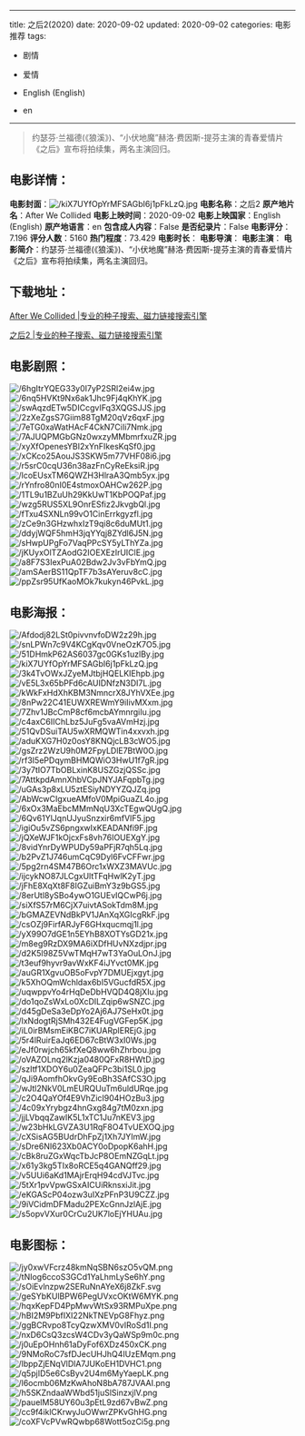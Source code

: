 
---
title: 之后2(2020)
date: 2020-09-02
updated: 2020-09-02
categories: 电影推荐
tags:
- 剧情
- 爱情

- English (English)
- en
---


> 约瑟芬·兰福德(《狼溪》)、“小伏地魔”赫洛·费因斯-提芬主演的青春爱情片《之后》宣布将拍续集，两名主演回归。

## **电影详情**：

**电影封面**：<img src="https://image.tmdb.org/t/p/w200/kiX7UYfOpYrMFSAGbI6j1pFkLzQ.jpg" alt="/kiX7UYfOpYrMFSAGbI6j1pFkLzQ.jpg" title="/kiX7UYfOpYrMFSAGbI6j1pFkLzQ.jpg">
**电影名称**：之后2
**原产地片名**：After We Collided
**电影上映时间**：2020-09-02
**电影上映国家**：English (English)
**原产地语言**：en
**包含成人内容**：False
**是否纪录片**：False
**电影评分**：7.196
**评分人数**：5160
**热门程度**：73.429
**电影时长**：
**电影导演**：
**电影主演**：
**电影简介**：约瑟芬·兰福德(《狼溪》)、“小伏地魔”赫洛·费因斯-提芬主演的青春爱情片《之后》宣布将拍续集，两名主演回归。

## **下载地址**：
[After We Collided |专业的种子搜索、磁力链接搜索引擎](https://movie.amd794.com:2083/?search=After%20We%20Collided&ordering=&mode=match_phrase&page_size=10&page=1)

[之后2 |专业的种子搜索、磁力链接搜索引擎](https://movie.amd794.com:2083/?search=%E4%B9%8B%E5%90%8E2&ordering=&mode=match_phrase&page_size=10&page=1)
 

## **电影剧照**：
<img src="https://image.tmdb.org/t/p/original/6hgItrYQEG33y0I7yP2SRl2ei4w.jpg" alt="/6hgItrYQEG33y0I7yP2SRl2ei4w.jpg" title="/6hgItrYQEG33y0I7yP2SRl2ei4w.jpg"><img src="https://image.tmdb.org/t/p/original/6nq5HVKt9Nx6ak1Jhc9Fj4qKhYK.jpg" alt="/6nq5HVKt9Nx6ak1Jhc9Fj4qKhYK.jpg" title="/6nq5HVKt9Nx6ak1Jhc9Fj4qKhYK.jpg"><img src="https://image.tmdb.org/t/p/original/swAqzdETw5DICcgvIFq3XQGSJJS.jpg" alt="/swAqzdETw5DICcgvIFq3XQGSJJS.jpg" title="/swAqzdETw5DICcgvIFq3XQGSJJS.jpg"><img src="https://image.tmdb.org/t/p/original/2zXeZgsS7Giim88TgM20qVz6qxF.jpg" alt="/2zXeZgsS7Giim88TgM20qVz6qxF.jpg" title="/2zXeZgsS7Giim88TgM20qVz6qxF.jpg"><img src="https://image.tmdb.org/t/p/original/7eTG0xaWatHAcF4CkN7CiIi7Nmk.jpg" alt="/7eTG0xaWatHAcF4CkN7CiIi7Nmk.jpg" title="/7eTG0xaWatHAcF4CkN7CiIi7Nmk.jpg"><img src="https://image.tmdb.org/t/p/original/7AJUQPMGbGNz0wxzyMMbmrfxuZR.jpg" alt="/7AJUQPMGbGNz0wxzyMMbmrfxuZR.jpg" title="/7AJUQPMGbGNz0wxzyMMbmrfxuZR.jpg"><img src="https://image.tmdb.org/t/p/original/xyXfOpenesYBI2xYnFIkesKqSf0.jpg" alt="/xyXfOpenesYBI2xYnFIkesKqSf0.jpg" title="/xyXfOpenesYBI2xYnFIkesKqSf0.jpg"><img src="https://image.tmdb.org/t/p/original/xCKco25AouJS3SKW5m77VHF08i6.jpg" alt="/xCKco25AouJS3SKW5m77VHF08i6.jpg" title="/xCKco25AouJS3SKW5m77VHF08i6.jpg"><img src="https://image.tmdb.org/t/p/original/r5srC0cqU36n38azFnCyReEksiR.jpg" alt="/r5srC0cqU36n38azFnCyReEksiR.jpg" title="/r5srC0cqU36n38azFnCyReEksiR.jpg"><img src="https://image.tmdb.org/t/p/original/lcoEUsxTM6QWZH3HlraA3Qmb5yx.jpg" alt="/lcoEUsxTM6QWZH3HlraA3Qmb5yx.jpg" title="/lcoEUsxTM6QWZH3HlraA3Qmb5yx.jpg"><img src="https://image.tmdb.org/t/p/original/rYnfro80nI0E4stmoxOAHCw262P.jpg" alt="/rYnfro80nI0E4stmoxOAHCw262P.jpg" title="/rYnfro80nI0E4stmoxOAHCw262P.jpg"><img src="https://image.tmdb.org/t/p/original/1TL9u1BZuUh29KkUwT1KbPOQPaf.jpg" alt="/1TL9u1BZuUh29KkUwT1KbPOQPaf.jpg" title="/1TL9u1BZuUh29KkUwT1KbPOQPaf.jpg"><img src="https://image.tmdb.org/t/p/original/wzg5RUS5XL9OnrESfiz2JkvgbQl.jpg" alt="/wzg5RUS5XL9OnrESfiz2JkvgbQl.jpg" title="/wzg5RUS5XL9OnrESfiz2JkvgbQl.jpg"><img src="https://image.tmdb.org/t/p/original/fTxu4SXNLn99vO1CinErrkgyzfl.jpg" alt="/fTxu4SXNLn99vO1CinErrkgyzfl.jpg" title="/fTxu4SXNLn99vO1CinErrkgyzfl.jpg"><img src="https://image.tmdb.org/t/p/original/zCe9n3GHzwhxIzT9qi8c6duMUt1.jpg" alt="/zCe9n3GHzwhxIzT9qi8c6duMUt1.jpg" title="/zCe9n3GHzwhxIzT9qi8c6duMUt1.jpg"><img src="https://image.tmdb.org/t/p/original/ddyjWQF5hmH3jqYYqj8ZYdl6J5N.jpg" alt="/ddyjWQF5hmH3jqYYqj8ZYdl6J5N.jpg" title="/ddyjWQF5hmH3jqYYqj8ZYdl6J5N.jpg"><img src="https://image.tmdb.org/t/p/original/sHwpUPgFo7VaqPPcSY5yLThYZa.jpg" alt="/sHwpUPgFo7VaqPPcSY5yLThYZa.jpg" title="/sHwpUPgFo7VaqPPcSY5yLThYZa.jpg"><img src="https://image.tmdb.org/t/p/original/jKUyxOlTZAodG2IOEXEzIrUIClE.jpg" alt="/jKUyxOlTZAodG2IOEXEzIrUIClE.jpg" title="/jKUyxOlTZAodG2IOEXEzIrUIClE.jpg"><img src="https://image.tmdb.org/t/p/original/a8F7S3IexPuA02Bdw2Jv3vFbYmQ.jpg" alt="/a8F7S3IexPuA02Bdw2Jv3vFbYmQ.jpg" title="/a8F7S3IexPuA02Bdw2Jv3vFbYmQ.jpg"><img src="https://image.tmdb.org/t/p/original/amSAerBS11QpTF7b3sAYeruv8cC.jpg" alt="/amSAerBS11QpTF7b3sAYeruv8cC.jpg" title="/amSAerBS11QpTF7b3sAYeruv8cC.jpg"><img src="https://image.tmdb.org/t/p/original/ppZsr95UfKaoMOk7kukyn46PvkL.jpg" alt="/ppZsr95UfKaoMOk7kukyn46PvkL.jpg" title="/ppZsr95UfKaoMOk7kukyn46PvkL.jpg">

## **电影海报**：
<img src="https://image.tmdb.org/t/p/original/Afdodj82LSt0pivvnvfoDW2z29h.jpg" alt="/Afdodj82LSt0pivvnvfoDW2z29h.jpg" title="/Afdodj82LSt0pivvnvfoDW2z29h.jpg"><img src="https://image.tmdb.org/t/p/original/snLPWn7c9V4KCgKqv0VneOzK7O5.jpg" alt="/snLPWn7c9V4KCgKqv0VneOzK7O5.jpg" title="/snLPWn7c9V4KCgKqv0VneOzK7O5.jpg"><img src="https://image.tmdb.org/t/p/original/51DHmkP62AS6037gc0GKs1uzlBy.jpg" alt="/51DHmkP62AS6037gc0GKs1uzlBy.jpg" title="/51DHmkP62AS6037gc0GKs1uzlBy.jpg"><img src="https://image.tmdb.org/t/p/original/kiX7UYfOpYrMFSAGbI6j1pFkLzQ.jpg" alt="/kiX7UYfOpYrMFSAGbI6j1pFkLzQ.jpg" title="/kiX7UYfOpYrMFSAGbI6j1pFkLzQ.jpg"><img src="https://image.tmdb.org/t/p/original/3k4TvOWxJZyeMJtbjHQELKIEhpb.jpg" alt="/3k4TvOWxJZyeMJtbjHQELKIEhpb.jpg" title="/3k4TvOWxJZyeMJtbjHQELKIEhpb.jpg"><img src="https://image.tmdb.org/t/p/original/vE5L3x65bPFd6cAUIDNfzN3DI7L.jpg" alt="/vE5L3x65bPFd6cAUIDNfzN3DI7L.jpg" title="/vE5L3x65bPFd6cAUIDNfzN3DI7L.jpg"><img src="https://image.tmdb.org/t/p/original/kWkFxHdXhKBM3NmncrX8JYhVXEe.jpg" alt="/kWkFxHdXhKBM3NmncrX8JYhVXEe.jpg" title="/kWkFxHdXhKBM3NmncrX8JYhVXEe.jpg"><img src="https://image.tmdb.org/t/p/original/8nPw22C41EUWXREWmY9iIivMXxm.jpg" alt="/8nPw22C41EUWXREWmY9iIivMXxm.jpg" title="/8nPw22C41EUWXREWmY9iIivMXxm.jpg"><img src="https://image.tmdb.org/t/p/original/7Zhv1JBcCmP8cf6mcbAYmnrgiIu.jpg" alt="/7Zhv1JBcCmP8cf6mcbAYmnrgiIu.jpg" title="/7Zhv1JBcCmP8cf6mcbAYmnrgiIu.jpg"><img src="https://image.tmdb.org/t/p/original/c4axC6IIChLbz5JuFg5vaAVmHzj.jpg" alt="/c4axC6IIChLbz5JuFg5vaAVmHzj.jpg" title="/c4axC6IIChLbz5JuFg5vaAVmHzj.jpg"><img src="https://image.tmdb.org/t/p/original/51QvDSuiTAU5wXRMQWTin4xxvxh.jpg" alt="/51QvDSuiTAU5wXRMQWTin4xxvxh.jpg" title="/51QvDSuiTAU5wXRMQWTin4xxvxh.jpg"><img src="https://image.tmdb.org/t/p/original/aduKXG7H0z0osY8KNQjcLB3cWO5.jpg" alt="/aduKXG7H0z0osY8KNQjcLB3cWO5.jpg" title="/aduKXG7H0z0osY8KNQjcLB3cWO5.jpg"><img src="https://image.tmdb.org/t/p/original/gsZrz2WzU9h0M2FpyLDlE7BtW0O.jpg" alt="/gsZrz2WzU9h0M2FpyLDlE7BtW0O.jpg" title="/gsZrz2WzU9h0M2FpyLDlE7BtW0O.jpg"><img src="https://image.tmdb.org/t/p/original/rf3I5ePDqymBHMQWiO3HwU1f7gR.jpg" alt="/rf3I5ePDqymBHMQWiO3HwU1f7gR.jpg" title="/rf3I5ePDqymBHMQWiO3HwU1f7gR.jpg"><img src="https://image.tmdb.org/t/p/original/3y7tIO7TbOBLxinK8USZGzjQSSc.jpg" alt="/3y7tIO7TbOBLxinK8USZGzjQSSc.jpg" title="/3y7tIO7TbOBLxinK8USZGzjQSSc.jpg"><img src="https://image.tmdb.org/t/p/original/7AttkpdAmnXhbVCpJNYJAFqpbTg.jpg" alt="/7AttkpdAmnXhbVCpJNYJAFqpbTg.jpg" title="/7AttkpdAmnXhbVCpJNYJAFqpbTg.jpg"><img src="https://image.tmdb.org/t/p/original/uGAs3p8xLU5ztESiyNDYYZQJZq.jpg" alt="/uGAs3p8xLU5ztESiyNDYYZQJZq.jpg" title="/uGAs3p8xLU5ztESiyNDYYZQJZq.jpg"><img src="https://image.tmdb.org/t/p/original/AbWcwCIgxueAMfoV0MpiGuaZL4o.jpg" alt="/AbWcwCIgxueAMfoV0MpiGuaZL4o.jpg" title="/AbWcwCIgxueAMfoV0MpiGuaZL4o.jpg"><img src="https://image.tmdb.org/t/p/original/6xOx3MaEbcMMmNqU3XcTEgwQUgQ.jpg" alt="/6xOx3MaEbcMMmNqU3XcTEgwQUgQ.jpg" title="/6xOx3MaEbcMMmNqU3XcTEgwQUgQ.jpg"><img src="https://image.tmdb.org/t/p/original/6Qv61YlJqnUJyuSnzxir6mfVIF5.jpg" alt="/6Qv61YlJqnUJyuSnzxir6mfVIF5.jpg" title="/6Qv61YlJqnUJyuSnzxir6mfVIF5.jpg"><img src="https://image.tmdb.org/t/p/original/igiOu5vZS6pngxwIxKEADANfi9F.jpg" alt="/igiOu5vZS6pngxwIxKEADANfi9F.jpg" title="/igiOu5vZS6pngxwIxKEADANfi9F.jpg"><img src="https://image.tmdb.org/t/p/original/jQXeWJF1kOjcxFs8vh76IOUEXgY.jpg" alt="/jQXeWJF1kOjcxFs8vh76IOUEXgY.jpg" title="/jQXeWJF1kOjcxFs8vh76IOUEXgY.jpg"><img src="https://image.tmdb.org/t/p/original/8vidYnrDyWPUDy59aPFjR7qh5Lq.jpg" alt="/8vidYnrDyWPUDy59aPFjR7qh5Lq.jpg" title="/8vidYnrDyWPUDy59aPFjR7qh5Lq.jpg"><img src="https://image.tmdb.org/t/p/original/b2PvZ1J746umCqC9Dyl6FvCFFwr.jpg" alt="/b2PvZ1J746umCqC9Dyl6FvCFFwr.jpg" title="/b2PvZ1J746umCqC9Dyl6FvCFFwr.jpg"><img src="https://image.tmdb.org/t/p/original/5pg2rn4SM47B6Orc1xWXZ3MAVUc.jpg" alt="/5pg2rn4SM47B6Orc1xWXZ3MAVUc.jpg" title="/5pg2rn4SM47B6Orc1xWXZ3MAVUc.jpg"><img src="https://image.tmdb.org/t/p/original/ijcykNO87JLCgxUltTFqHwlK2yT.jpg" alt="/ijcykNO87JLCgxUltTFqHwlK2yT.jpg" title="/ijcykNO87JLCgxUltTFqHwlK2yT.jpg"><img src="https://image.tmdb.org/t/p/original/jFhE8XqXt8F8IGZuiBmY3z9bGS5.jpg" alt="/jFhE8XqXt8F8IGZuiBmY3z9bGS5.jpg" title="/jFhE8XqXt8F8IGZuiBmY3z9bGS5.jpg"><img src="https://image.tmdb.org/t/p/original/8erUtl8ySBo4ywO1GUEvIQCwP6j.jpg" alt="/8erUtl8ySBo4ywO1GUEvIQCwP6j.jpg" title="/8erUtl8ySBo4ywO1GUEvIQCwP6j.jpg"><img src="https://image.tmdb.org/t/p/original/siXfS57rM6CjX7uivtASokTdm8M.jpg" alt="/siXfS57rM6CjX7uivtASokTdm8M.jpg" title="/siXfS57rM6CjX7uivtASokTdm8M.jpg"><img src="https://image.tmdb.org/t/p/original/bGMAZEVNdBkPV1JAnXqXGIcgRkF.jpg" alt="/bGMAZEVNdBkPV1JAnXqXGIcgRkF.jpg" title="/bGMAZEVNdBkPV1JAnXqXGIcgRkF.jpg"><img src="https://image.tmdb.org/t/p/original/csOZj9FirfARJyF6GHxqucmqj1l.jpg" alt="/csOZj9FirfARJyF6GHxqucmqj1l.jpg" title="/csOZj9FirfARJyF6GHxqucmqj1l.jpg"><img src="https://image.tmdb.org/t/p/original/yX99O7dGE1n5EYhB8XOTYsGD21x.jpg" alt="/yX99O7dGE1n5EYhB8XOTYsGD21x.jpg" title="/yX99O7dGE1n5EYhB8XOTYsGD21x.jpg"><img src="https://image.tmdb.org/t/p/original/m8eg9RzDX9MA6iXDfHUvNXzdjpr.jpg" alt="/m8eg9RzDX9MA6iXDfHUvNXzdjpr.jpg" title="/m8eg9RzDX9MA6iXDfHUvNXzdjpr.jpg"><img src="https://image.tmdb.org/t/p/original/d2K5l98Z5VwTMqH7wT3YaOuLOnJ.jpg" alt="/d2K5l98Z5VwTMqH7wT3YaOuLOnJ.jpg" title="/d2K5l98Z5VwTMqH7wT3YaOuLOnJ.jpg"><img src="https://image.tmdb.org/t/p/original/t3euf9hyvr9avWxKF4iJYvct0MK.jpg" alt="/t3euf9hyvr9avWxKF4iJYvct0MK.jpg" title="/t3euf9hyvr9avWxKF4iJYvct0MK.jpg"><img src="https://image.tmdb.org/t/p/original/auGR1XgvuOB5oFvpY7DMUEjxgyt.jpg" alt="/auGR1XgvuOB5oFvpY7DMUEjxgyt.jpg" title="/auGR1XgvuOB5oFvpY7DMUEjxgyt.jpg"><img src="https://image.tmdb.org/t/p/original/k5XhOQmWchldax6bI5VGucfdR5X.jpg" alt="/k5XhOQmWchldax6bI5VGucfdR5X.jpg" title="/k5XhOQmWchldax6bI5VGucfdR5X.jpg"><img src="https://image.tmdb.org/t/p/original/uqwppvYo4rHqDeDbHVQD4Q8jXIu.jpg" alt="/uqwppvYo4rHqDeDbHVQD4Q8jXIu.jpg" title="/uqwppvYo4rHqDeDbHVQD4Q8jXIu.jpg"><img src="https://image.tmdb.org/t/p/original/do1qoZsWxLo0XcDILZqip6wSNZC.jpg" alt="/do1qoZsWxLo0XcDILZqip6wSNZC.jpg" title="/do1qoZsWxLo0XcDILZqip6wSNZC.jpg"><img src="https://image.tmdb.org/t/p/original/d45gDeSa3eDpYo2Aj6AJ7SeHx0t.jpg" alt="/d45gDeSa3eDpYo2Aj6AJ7SeHx0t.jpg" title="/d45gDeSa3eDpYo2Aj6AJ7SeHx0t.jpg"><img src="https://image.tmdb.org/t/p/original/lxNdogtRjSMh432E4FugVGFep5K.jpg" alt="/lxNdogtRjSMh432E4FugVGFep5K.jpg" title="/lxNdogtRjSMh432E4FugVGFep5K.jpg"><img src="https://image.tmdb.org/t/p/original/iL0irBMsmEiKBC7iKUARpIEREjG.jpg" alt="/iL0irBMsmEiKBC7iKUARpIEREjG.jpg" title="/iL0irBMsmEiKBC7iKUARpIEREjG.jpg"><img src="https://image.tmdb.org/t/p/original/5r4lRuirEaJq6ED67cBtW3xI0Ws.jpg" alt="/5r4lRuirEaJq6ED67cBtW3xI0Ws.jpg" title="/5r4lRuirEaJq6ED67cBtW3xI0Ws.jpg"><img src="https://image.tmdb.org/t/p/original/eJf0rwjch65kfXeQ8ww6hZhrbou.jpg" alt="/eJf0rwjch65kfXeQ8ww6hZhrbou.jpg" title="/eJf0rwjch65kfXeQ8ww6hZhrbou.jpg"><img src="https://image.tmdb.org/t/p/original/oVAZOLnq2lKzja0480QFxR8HWtD.jpg" alt="/oVAZOLnq2lKzja0480QFxR8HWtD.jpg" title="/oVAZOLnq2lKzja0480QFxR8HWtD.jpg"><img src="https://image.tmdb.org/t/p/original/szItf1XDOY6u0ZeaQFPc3bi1SL0.jpg" alt="/szItf1XDOY6u0ZeaQFPc3bi1SL0.jpg" title="/szItf1XDOY6u0ZeaQFPc3bi1SL0.jpg"><img src="https://image.tmdb.org/t/p/original/qJi9AomfhOkvGy9EoBh3SAfCS3O.jpg" alt="/qJi9AomfhOkvGy9EoBh3SAfCS3O.jpg" title="/qJi9AomfhOkvGy9EoBh3SAfCS3O.jpg"><img src="https://image.tmdb.org/t/p/original/wJtl2NkV0LmEURQUuTm6uldURqe.jpg" alt="/wJtl2NkV0LmEURQUuTm6uldURqe.jpg" title="/wJtl2NkV0LmEURQUuTm6uldURqe.jpg"><img src="https://image.tmdb.org/t/p/original/c2O4QaYOf4E9VhZicI904HOzBu3.jpg" alt="/c2O4QaYOf4E9VhZicI904HOzBu3.jpg" title="/c2O4QaYOf4E9VhZicI904HOzBu3.jpg"><img src="https://image.tmdb.org/t/p/original/4c09xYrybgz4hnGxg84g7tM0zxn.jpg" alt="/4c09xYrybgz4hnGxg84g7tM0zxn.jpg" title="/4c09xYrybgz4hnGxg84g7tM0zxn.jpg"><img src="https://image.tmdb.org/t/p/original/jjLVbqqZawIK5L1xTC1Ju7nKEV3.jpg" alt="/jjLVbqqZawIK5L1xTC1Ju7nKEV3.jpg" title="/jjLVbqqZawIK5L1xTC1Ju7nKEV3.jpg"><img src="https://image.tmdb.org/t/p/original/w23bHkLGVZA3U1RqF8O4TvUEXOQ.jpg" alt="/w23bHkLGVZA3U1RqF8O4TvUEXOQ.jpg" title="/w23bHkLGVZA3U1RqF8O4TvUEXOQ.jpg"><img src="https://image.tmdb.org/t/p/original/cXSisAG5BUdrDhFpZj1Xh7JYImW.jpg" alt="/cXSisAG5BUdrDhFpZj1Xh7JYImW.jpg" title="/cXSisAG5BUdrDhFpZj1Xh7JYImW.jpg"><img src="https://image.tmdb.org/t/p/original/sDre6NI623Xb0ACY0oDpopK6ahH.jpg" alt="/sDre6NI623Xb0ACY0oDpopK6ahH.jpg" title="/sDre6NI623Xb0ACY0oDpopK6ahH.jpg"><img src="https://image.tmdb.org/t/p/original/cBk8ruZGxWqcTbJcP8OEmNZGqLt.jpg" alt="/cBk8ruZGxWqcTbJcP8OEmNZGqLt.jpg" title="/cBk8ruZGxWqcTbJcP8OEmNZGqLt.jpg"><img src="https://image.tmdb.org/t/p/original/x61y3kg5TIx8oRCE5q4GANQff29.jpg" alt="/x61y3kg5TIx8oRCE5q4GANQff29.jpg" title="/x61y3kg5TIx8oRCE5q4GANQff29.jpg"><img src="https://image.tmdb.org/t/p/original/v5UUi6aKd1MAjrErqH94cdVJTvc.jpg" alt="/v5UUi6aKd1MAjrErqH94cdVJTvc.jpg" title="/v5UUi6aKd1MAjrErqH94cdVJTvc.jpg"><img src="https://image.tmdb.org/t/p/original/5tXr1pvVpwGSxAICUiRknsxiJit.jpg" alt="/5tXr1pvVpwGSxAICUiRknsxiJit.jpg" title="/5tXr1pvVpwGSxAICUiRknsxiJit.jpg"><img src="https://image.tmdb.org/t/p/original/eKGAScP04ozw3uIXzPFnP3U9CZZ.jpg" alt="/eKGAScP04ozw3uIXzPFnP3U9CZZ.jpg" title="/eKGAScP04ozw3uIXzPFnP3U9CZZ.jpg"><img src="https://image.tmdb.org/t/p/original/9iVCidmDFMadu2PEXcGnnJzlAjE.jpg" alt="/9iVCidmDFMadu2PEXcGnnJzlAjE.jpg" title="/9iVCidmDFMadu2PEXcGnnJzlAjE.jpg"><img src="https://image.tmdb.org/t/p/original/s5opvVXur0CrCu2UK7loEjYHUAu.jpg" alt="/s5opvVXur0CrCu2UK7loEjYHUAu.jpg" title="/s5opvVXur0CrCu2UK7loEjYHUAu.jpg">

## **电影图标**：
<img src="https://image.tmdb.org/t/p/original/jy0xwVFcrz48kmNqSBN6szO5vQM.png" alt="/jy0xwVFcrz48kmNqSBN6szO5vQM.png" title="/jy0xwVFcrz48kmNqSBN6szO5vQM.png"><img src="https://image.tmdb.org/t/p/original/tNIog6ccoS3GCd1YaLhmLySe6hY.png" alt="/tNIog6ccoS3GCd1YaLhmLySe6hY.png" title="/tNIog6ccoS3GCd1YaLhmLySe6hY.png"><img src="https://image.tmdb.org/t/p/original/sOiEvlnzpw2SERuNnAYeX6j8ZkF.svg" alt="/sOiEvlnzpw2SERuNnAYeX6j8ZkF.svg" title="/sOiEvlnzpw2SERuNnAYeX6j8ZkF.svg"><img src="https://image.tmdb.org/t/p/original/geSYbKUlBPW6PegUVxcOKtW6MYK.png" alt="/geSYbKUlBPW6PegUVxcOKtW6MYK.png" title="/geSYbKUlBPW6PegUVxcOKtW6MYK.png"><img src="https://image.tmdb.org/t/p/original/hqxKepFD4PpMwvWtSx93RMPuXpe.png" alt="/hqxKepFD4PpMwvWtSx93RMPuXpe.png" title="/hqxKepFD4PpMwvWtSx93RMPuXpe.png"><img src="https://image.tmdb.org/t/p/original/hBI2M9PbfIXI22NkTNEVpG8Fhyz.png" alt="/hBI2M9PbfIXI22NkTNEVpG8Fhyz.png" title="/hBI2M9PbfIXI22NkTNEVpG8Fhyz.png"><img src="https://image.tmdb.org/t/p/original/ggBCRvpo8TcyQzwXMV0vIRoSd1I.png" alt="/ggBCRvpo8TcyQzwXMV0vIRoSd1I.png" title="/ggBCRvpo8TcyQzwXMV0vIRoSd1I.png"><img src="https://image.tmdb.org/t/p/original/nxD6CsQ3zcsW4CDv3yQaWSp9m0c.png" alt="/nxD6CsQ3zcsW4CDv3yQaWSp9m0c.png" title="/nxD6CsQ3zcsW4CDv3yQaWSp9m0c.png"><img src="https://image.tmdb.org/t/p/original/j0uEpOHnh61aDyFof6XDz450xCK.png" alt="/j0uEpOHnh61aDyFof6XDz450xCK.png" title="/j0uEpOHnh61aDyFof6XDz450xCK.png"><img src="https://image.tmdb.org/t/p/original/9NMoRoC7sfDJecUHJhQ4IUzEMqm.png" alt="/9NMoRoC7sfDJecUHJhQ4IUzEMqm.png" title="/9NMoRoC7sfDJecUHJhQ4IUzEMqm.png"><img src="https://image.tmdb.org/t/p/original/lbppZjENqVlDlA7JUKoEH1DVHC1.png" alt="/lbppZjENqVlDlA7JUKoEH1DVHC1.png" title="/lbppZjENqVlDlA7JUKoEH1DVHC1.png"><img src="https://image.tmdb.org/t/p/original/q5pjID5e6CsByv2U4m6MyYaepLK.png" alt="/q5pjID5e6CsByv2U4m6MyYaepLK.png" title="/q5pjID5e6CsByv2U4m6MyYaepLK.png"><img src="https://image.tmdb.org/t/p/original/l6ocmb06MzKwAhoN8bA787JVAAI.png" alt="/l6ocmb06MzKwAhoN8bA787JVAAI.png" title="/l6ocmb06MzKwAhoN8bA787JVAAI.png"><img src="https://image.tmdb.org/t/p/original/h5SKZndaaWWbd51juSlSinzxjlV.png" alt="/h5SKZndaaWWbd51juSlSinzxjlV.png" title="/h5SKZndaaWWbd51juSlSinzxjlV.png"><img src="https://image.tmdb.org/t/p/original/pauelM58UY60u3pEtL9zd67vBwZ.png" alt="/pauelM58UY60u3pEtL9zd67vBwZ.png" title="/pauelM58UY60u3pEtL9zd67vBwZ.png"><img src="https://image.tmdb.org/t/p/original/cc9f4iklCKrwyJuOWwrZPKvGhHG.png" alt="/cc9f4iklCKrwyJuOWwrZPKvGhHG.png" title="/cc9f4iklCKrwyJuOWwrZPKvGhHG.png"><img src="https://image.tmdb.org/t/p/original/coXFVcPVwRQwbp68Wott5ozCi5g.png" alt="/coXFVcPVwRQwbp68Wott5ozCi5g.png" title="/coXFVcPVwRQwbp68Wott5ozCi5g.png">
